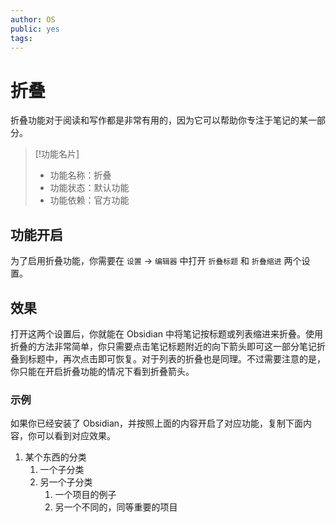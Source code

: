 ```yaml
---
author: OS
public: yes
tags: 
---
```

# 折叠

折叠功能对于阅读和写作都是非常有用的，因为它可以帮助你专注于笔记的某一部分。

>[!功能名片]
>-   功能名称：折叠
>-   功能状态：默认功能
>-   功能依赖：官方功能

## 功能开启

为了启用折叠功能，你需要在 `设置` -> `编辑器` 中打开 `折叠标题` 和 `折叠缩进` 两个设置。

## 效果
打开这两个设置后，你就能在 Obsidian 中将笔记按标题或列表缩进来折叠。使用折叠的方法非常简单，你只需要点击笔记标题附近的向下箭头即可这一部分笔记折叠到标题中，再次点击即可恢复。对于列表的折叠也是同理。不过需要注意的是，你只能在开启折叠功能的情况下看到折叠箭头。

### 示例

如果你已经安装了 Obsidian，并按照上面的内容开启了对应功能，复制下面内容，你可以看到对应效果。

1.  某个东西的分类
    1.  一个子分类
    2.  另一个子分类
        1.  一个项目的例子
        2.  另一个不同的，同等重要的项目